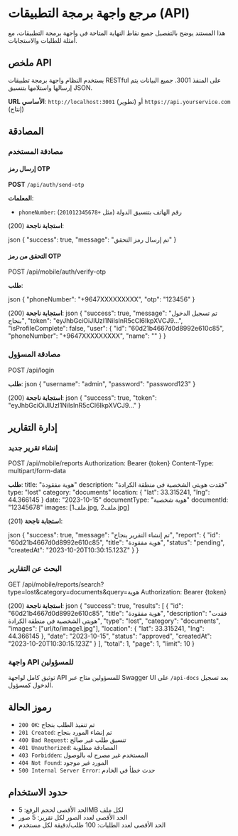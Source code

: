 # مرجع واجهة برمجة التطبيقات (API)

هذا المستند يوضح بالتفصيل جميع نقاط النهاية المتاحة في واجهة برمجة التطبيقات، مع أمثلة للطلبات والاستجابات.

## ملخص API

يستخدم النظام واجهة برمجة تطبيقات RESTful على المنفذ 3001. جميع البيانات يتم إرسالها واستلامها بتنسيق JSON.

**URL الأساسي**: `http://localhost:3001` (تطوير) أو `https://api.yourservice.com` (إنتاج)

## المصادقة

### مصادقة المستخدم

#### إرسال رمز OTP

**POST** `/api/auth/send-otp`

**المعلمات**:

- `phoneNumber`: رقم الهاتف بتنسيق الدولة (مثل `+201012345678`)

**استجابة ناجحة** (200):

json
{
"success": true,
"message": "تم إرسال رمز التحقق"
}

#### التحقق من رمز OTP
POST /api/mobile/auth/verify-otp


**طلب**:

json
{
"phoneNumber": "+9647XXXXXXXXX",
"otp": "123456"
}

**استجابة ناجحة** (200):
json
{
"success": true,
"message": "تم تسجيل الدخول بنجاح",
"token": "eyJhbGciOiJIUzI1NiIsInR5cCI6IkpXVCJ9...",
"isProfileComplete": false,
"user": {
"id": "60d21b4667d0d8992e610c85",
"phoneNumber": "+9647XXXXXXXXX",
"name": ""
}
}

### مصادقة المسؤول
POST /api/login

**طلب**:
json
{
"username": "admin",
"password": "password123"
}

**استجابة ناجحة** (200):
json
{
"success": true,
"token": "eyJhbGciOiJIUzI1NiIsInR5cCI6IkpXVCJ9..."
}

## إدارة التقارير

### إنشاء تقرير جديد

POST /api/mobile/reports
Authorization: Bearer {token}
Content-Type: multipart/form-data

**طلب**:
title: "هوية مفقودة"
description: "فقدت هويتي الشخصية في منطقة الكرادة"
type: "lost"
category: "documents"
location: { "lat": 33.315241, "lng": 44.366145 }
date: "2023-10-15"
documentType: "هوية شخصية"
documentId: "12345678"
images: [ملف1.jpg, ملف2.jpg]

**استجابة ناجحة** (201):

json
{
"success": true,
"message": "تم إنشاء التقرير بنجاح",
"report": {
"id": "60d21b4667d0d8992e610c85",
"title": "هوية مفقودة",
"status": "pending",
"createdAt": "2023-10-20T10:30:15.123Z"
}
}

### البحث عن التقارير
GET /api/mobile/reports/search?type=lost&category=documents&query=هوية
Authorization: Bearer {token}

**استجابة ناجحة** (200):
json
{
"success": true,
"results": [
{
"id": "60d21b4667d0d8992e610c85",
"title": "هوية مفقودة",
"description": "فقدت هويتي الشخصية في منطقة الكرادة",
"type": "lost",
"category": "documents",
"images": ["url/to/image1.jpg"],
"location": { "lat": 33.315241, "lng": 44.366145 },
"date": "2023-10-15",
"status": "approved",
"createdAt": "2023-10-20T10:30:15.123Z"
}
],
"total": 1,
"page": 1,
"limit": 10
}

### واجهة API للمسؤولين

توثيق كامل لواجهة API للمسؤولين متاح عبر Swagger UI على `/api-docs` بعد تسجيل الدخول كمسؤول.

## رموز الحالة

- `200 OK`: تم تنفيذ الطلب بنجاح
- `201 Created`: تم إنشاء المورد بنجاح
- `400 Bad Request`: تنسيق طلب غير صالح
- `401 Unauthorized`: المصادقة مطلوبة
- `403 Forbidden`: المستخدم غير مصرح له بالوصول
- `404 Not Found`: المورد غير موجود
- `500 Internal Server Error`: حدث خطأ في الخادم

## حدود الاستخدام

- الحد الأقصى لحجم الرفع: 5MB لكل ملف
- الحد الأقصى لعدد الصور لكل تقرير: 5 صور
- الحد الأقصى لعدد الطلبات: 100 طلب/دقيقة لكل مستخدم